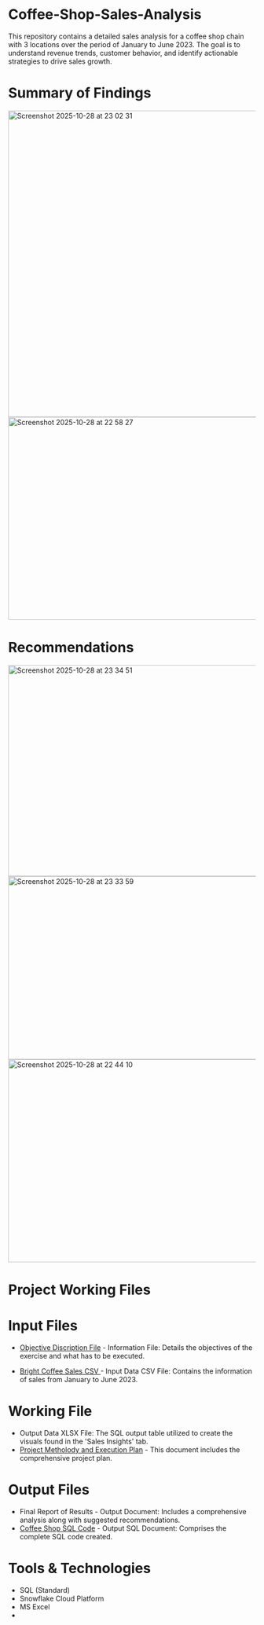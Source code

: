 # Coffee-Shop-Sales-Analysis
This repository contains a detailed sales analysis for a coffee shop chain with 3 locations over the period of January to June 2023. The goal is to understand revenue trends, customer behavior, and identify actionable strategies to drive sales growth.

# Summary of Findings

<img width="830" height="624" alt="Screenshot 2025-10-28 at 23 02 31" src="https://github.com/user-attachments/assets/1b31bad5-56ef-484e-bccc-8909c13dc362" />

<img width="825" height="413" alt="Screenshot 2025-10-28 at 22 58 27" src="https://github.com/user-attachments/assets/58aab136-115d-4c46-ad3d-39133eb6d0bd" />

# Recommendations
<img width="1003" height="430" alt="Screenshot 2025-10-28 at 23 34 51" src="https://github.com/user-attachments/assets/317031ed-a223-4771-be90-21f73909be62" />

<img width="997" height="373" alt="Screenshot 2025-10-28 at 23 33 59" src="https://github.com/user-attachments/assets/fc138b85-5468-4112-b1c4-102ee3eb37e4" />

<img width="1112" height="413" alt="Screenshot 2025-10-28 at 22 44 10" src="https://github.com/user-attachments/assets/8b1c4c3b-a33a-4624-a18c-257527a6ce63" />

# Project Working Files

# Input Files
* [Objective Discription File](https://github.com/KagisoNkomo/Coffee-Shop-Sales-Analysis/blob/main/Input%20Data%20File%20(Project%20Description%20%2B%20Raw%20Data)/Bright%20Coffee%20Shop%20Sales%20Analysis%20(BRIGHTLEARN).pdf)  - Information File: Details the objectives of the exercise and what has to be executed.
  
* [Bright Coffee Sales CSV ](https://github.com/KagisoNkomo/Coffee-Shop-Sales-Analysis/blob/main/Input%20Data%20File%20(Project%20Description%20%2B%20Raw%20Data)/Bright%20Coffee%20Shop%20Sales.csv)- Input Data CSV File: Contains the information of sales from January to June 2023.

# Working File
* Output Data XLSX File: The SQL output table utilized to create the visuals found in the 'Sales Insights' tab.
* [Project Metholody and Execution Plan](https://github.com/KagisoNkomo/Coffee-Shop-Sales-Analysis/blob/main/Output%20File%20(Final%20Presentation%20%2B%20SQL%20Script)/Bright%20Coffee%20Sales%20Analysis.sql) - This document includes the comprehensive project plan.


# Output Files
* Final Report of Results - Output Document: Includes a comprehensive analysis along with suggested recommendations.  
* [Coffee Shop SQL Code](https://github.com/KagisoNkomo/Coffee-Shop-Sales-Analysis/blob/main/Output%20File%20(Final%20Presentation%20%2B%20SQL%20Script)/Bright%20Coffee%20Sales%20Analysis.sql) - Output SQL Document: Comprises the complete SQL code created.

# Tools & Technologies
* SQL (Standard)
* Snowflake Cloud Platform
* MS Excel
* 
